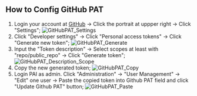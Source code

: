 ## How to Config GitHub PAT
1. Login your account at [GitHub](https://github.com/) -> Click the portrait at uppper right -> Click "Settings";
    ![GitHubPAT_Settings](/images/GitHubPAT1_Settings.png)
2. Click "Developer settings"  -> Click "Personal access tokens" -> Click "Generate new token";
    ![GitHubPAT_Generate](/images/GitHubPAT2_Generate.png)
3. Input the "Token description" -> Select scopes at least with "repo/public_repo" -> Click "Generate token";
    ![GitHubPAT_Description_Scope](/images/GitHubPAT3_Scope.png)
4. Copy the new generated token;
    ![GitHubPAT_Copy](/images/GitHubPAT4_Copy.png)
5. Login PAI as admin. Click "Administration" -> "User Management" -> "Edit" one user -> Paste the copied token into Github PAT field and click "Update Github PAT" button;
    ![GitHubPAT_Paste](/images/GitHubPAT5_Paste.png)